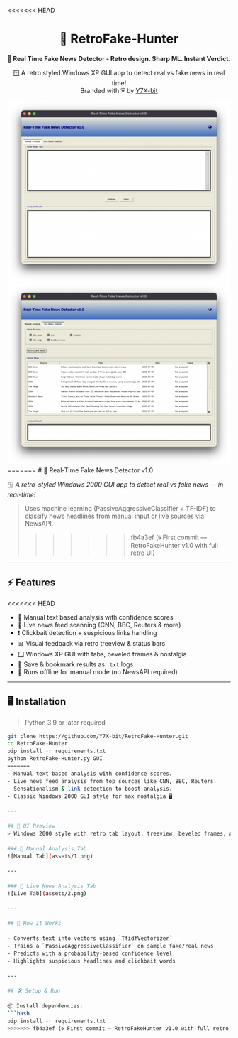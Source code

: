 <<<<<<< HEAD
<div align="center">

# 📰 RetroFake-Hunter
**📰 Real Time Fake News Detector - Retro design. Sharp ML. Instant Verdict.**

🪟 A retro styled Windows XP GUI app to detect real vs fake news in real time!  
Branded with 💗 by [Y7X-bit](https://github.com/Y7X-bit)

<img src="assets/1.png" alt="Manual Tab UI" width="600"/>

<img src="assets/2.png" alt="Live News Tab Preview" width="600"/>

</div>
=======
# 📰 Real-Time Fake News Detector v1.0

🪟 *A retro-styled Windows 2000 GUI app to detect real vs fake news — in real-time!*

> Uses machine learning (PassiveAggressiveClassifier + TF-IDF) to classify news headlines from manual input or live sources via NewsAPI.
>>>>>>> fb4a3ef (🌀 First commit — RetroFakeHunter v1.0 with full retro UI)

---

## ⚡ Features
<<<<<<< HEAD

- 🧠 Manual text based analysis with confidence scores
- 📰 Live news feed scanning (CNN, BBC, Reuters & more)
- ❗ Clickbait detection + suspicious links handling
- 📊 Visual feedback via retro treeview & status bars
- 🪟 Windows XP GUI with tabs, beveled frames & nostalgia
- 💾 Save & bookmark results as `.txt` logs
- 🚀 Runs offline for manual mode (no NewsAPI required)

---

## 🖥️ Installation

> Python 3.9 or later required

```bash
git clone https://github.com/Y7X-bit/RetroFake-Hunter.git
cd RetroFake-Hunter
pip install -r requirements.txt
python RetroFake-Hunter.py GUI
=======
- Manual text-based analysis with confidence scores.
- Live news feed analysis from top sources like CNN, BBC, Reuters.
- Sensationalism & link detection to boost analysis.
- Classic Windows 2000 GUI style for max nostalgia 🖥️

---

## 📸 UI Preview  
> Windows 2000 style with retro tab layout, treeview, beveled frames, and status bars.

### 🔹 Manual Analysis Tab
![Manual Tab](assets/1.png)

---

### 🔹 Live News Analysis Tab
![Live Tab](assets/2.png)

---

## 🧠 How It Works

- Converts text into vectors using `TfidfVectorizer`  
- Trains a `PassiveAggressiveClassifier` on sample fake/real news  
- Predicts with a probability-based confidence level  
- Highlights suspicious headlines and clickbait words

---

## 🛠️ Setup & Run

📦 Install dependencies:
```bash
pip install -r requirements.txt
>>>>>>> fb4a3ef (🌀 First commit — RetroFakeHunter v1.0 with full retro UI)
